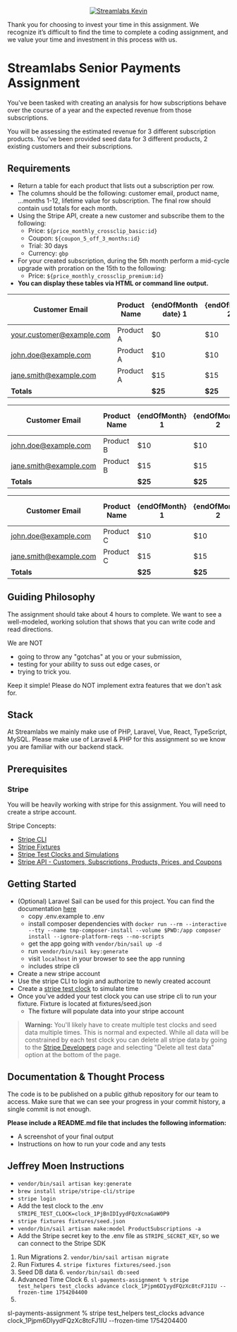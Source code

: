 <p align="center"><a href="https://laravel.com" target="_blank"><img src="https://cdn.streamlabs.com/static/imgs/identity/streamlabs-logo-thumb.png" alt="Streamlabs Kevin"></a></p>


Thank you for choosing to invest your time in this assignment.  We recognize it’s difficult to find the time to complete a coding assignment, and we value your time and investment in this process with us.
# Streamlabs Senior Payments Assignment

You've been tasked with creating an analysis for how subscriptions behave over the course of a year and the expected revenue from those subscriptions.

You will be assessing the estimated revenue for 3 different subscription products. You've been provided seed data for 3 different products, 2 existing customers and their subscriptions.

## Requirements
- Return a table for each product that lists out a subscription per row.
- The columns should be the following: customer email, product name, ...months 1-12, lifetime value for subscription. The final row should contain usd totals for each month.
- Using the Stripe API, create a new customer and subscribe them to the following:
  - Price: `${price_monthly_crossclip_basic:id}`
  - Coupon: `${coupon_5_off_3_months:id}`
  - Trial: 30 days
  - Currency: `gbp`
- For your created subscription, during the 5th month perform a mid-cycle upgrade with proration on the 15th to the following:
  - Price: `${price_monthly_crossclip_premium:id}`
- **You can display these tables via HTML or command line output.**

| Customer Email            | Product Name | {endOfMonth date} 1 | {endOfMonth} 2 | {endOfMonth} 3 | {endOfMonth} 4 | {endOfMonth} 5 | {endOfMonth} 6 | {endOfMonth} 7 | {endOfMonth} 8 | {endOfMonth} 9 | {endOfMonth} 10 | {endOfMonth} 11 | {endOfMonth} 12 | Life Time Value |
|---------------------------|--------------|---------------------|----------------|----------------|----------------|----------------|----------------|----------------|----------------|----------------|-----------------|-----------------|-----------------|-----------------|
| your.customer@example.com | Product A    | $0                  | $10            | $10            | $10            | $10            | $10            | $10            | $10            | $0             | $0              | $0              | $0              | $80             |
| john.doe@example.com      | Product A    | $10                 | $10            | $10            | $10            | $10            | $10            | $10            | $10            | $0             | $0              | $0              | $0              | $80             |
| jane.smith@example.com    | Product A    | $15                 | $15            | $15            | $15            | $15            | $15            | $15            | $15            | $15            | $15             | $15             | $15             | $180            |
| **Totals**                |              | **$25**             | **$25**        | **$25**        | **$25**        | **$25**        | **$25**        | **$25**        | **$25**        | **$15**        | **$15**         | **$15**         | **$15**         | **$260**        |


| Customer Email       | Product Name | {endOfMonth} 1 | {endOfMonth} 2 | {endOfMonth} 3 | {endOfMonth} 4 | {endOfMonth} 5 | {endOfMonth} 6 | {endOfMonth} 7 | {endOfMonth} 8 | {endOfMonth} 9 | {endOfMonth} 10 | {endOfMonth} 11 | {endOfMonth} 12 | Life Time Value |
|----------------------|--------------|----------------|----------------|----------------|----------------|----------------|----------------|----------------|----------------|----------------|-----------------|-----------------|-----------------|-----------------|
| john.doe@example.com | Product B    | $10            | $10            | $10            | $10            | $10            | $10            | $10            | $10            | $0             | $0              | $0              | $0              | $80             |
| jane.smith@example.com | Product B    | $15            | $15            | $15            | $15            | $15            | $15            | $15            | $15            | $15            | $15             | $15             | $15             | $180            |
| **Totals**           |              | **$25**        | **$25**        | **$25**        | **$25**        | **$25**        | **$25**        | **$25**        | **$25**        | **$15**        | **$15**         | **$15**         | **$15**         | **$260**        |


| Customer Email       | Product Name | {endOfMonth} 1 | {endOfMonth} 2 | {endOfMonth} 3 | {endOfMonth} 4 | {endOfMonth} 5 | {endOfMonth} 6 | {endOfMonth} 7 | {endOfMonth} 8 | {endOfMonth} 9 | {endOfMonth} 10 | {endOfMonth} 11 | {endOfMonth} 12 | Life Time Value |
|----------------------|--------------|----------------|----------------|----------------|----------------|----------------|----------------|----------------|----------------|----------------|-----------------|-----------------|-----------------|-----------------|
| john.doe@example.com | Product C    | $10            | $10            | $10            | $10            | $10            | $10            | $10            | $10            | $0             | $0              | $0              | $0              | $80             |
| jane.smith@example.com | Product C    | $15            | $15            | $15            | $15            | $15            | $15            | $15            | $15            | $15            | $15             | $15             | $15             | $180            |
| **Totals**           |              | **$25**        | **$25**        | **$25**        | **$25**        | **$25**        | **$25**        | **$25**        | **$25**        | **$15**        | **$15**         | **$15**         | **$15**         | **$260**        |


## Guiding Philosophy

The assignment should take about 4 hours to complete. We want to see a well-modeled, working solution that shows that you can write code and read directions.

We are NOT

- going to throw any "gotchas" at you or your submission,
- testing for your ability to suss out edge cases, or
- trying to trick you.

Keep it simple! Please do NOT implement extra features that we don't ask for.

## Stack
At Streamlabs we mainly make use of PHP, Laravel, Vue, React, TypeScript, MySQL. Please make use of Laravel & PHP for this assignment so we know you are familiar with our backend stack.

## Prerequisites

### Stripe
You will be heavily working with stripe for this assignment. You will need to create a stripe account.

Stripe Concepts:
- [Stripe CLI](https://docs.stripe.com/cli)
- [Stripe Fixtures](https://docs.stripe.com/cli/fixtures)
- [Stripe Test Clocks and Simulations](https://docs.stripe.com/billing/testing/test-clocks/api-advanced-usage)
- [Stripe API - Customers, Subscriptions, Products, Prices, and Coupons](https://docs.stripe.com/api?lang=php)

## Getting Started
- (Optional) Laravel Sail can be used for this project. You can find the documentation [here](https://laravel.com/docs/11.x/sail)
  - copy .env.example to .env
  - install composer dependencies with `docker run --rm --interactive --tty --name tmp-composer-install --volume $PWD:/app composer install --ignore-platform-reqs --no-scripts`
  - get the app going with `vendor/bin/sail up -d`
  - run `vendor/bin/sail key:generate`
  - visit `localhost` in your browser to see the app running
  - includes stripe cli 
- Create a new stripe account
- Use the stripe CLI to login and authorize to newly created account
- Create a [stripe test clock](https://dashboard.stripe.com/test/billing/subscriptions/test-clocks) to simulate time
- Once you've added your test clock you can use stripe cli to run your fixture. Fixture is located at fixtures/seed.json
  - The fixture will populate data into your stripe account

> **Warning:** You'll likely have to create multiple test clocks and seed data multiple times. This is normal and expected. While all data will be constrained by each test clock you can delete all stripe data by going to the [Stripe Developers](https://dashboard.stripe.com/test/developers) page and selecting "Delete all test data" option at the bottom of the page.

## Documentation & Thought Process
The code is to be published on a public github repository for our team to access. Make sure that we can see your progress in your commit history, a single commit is not enough.

**Please include a README.md file that includes the following information:**

- A screenshot of your final output
- Instructions on how to run your code and any tests

## Jeffrey Moen Instructions
- `vendor/bin/sail artisan key:generate`
- `brew install stripe/stripe-cli/stripe`
- `stripe login`
- Add the test clock to the .env `STRIPE_TEST_CLOCK=clock_1PjBnIDIyydFQzXcnaGaW0P9`
- `stripe fixtures fixtures/seed.json`
- `vendor/bin/sail artisan make:model ProductSubscriptions -a`
- Add the Stripe secret key to the .env file as `STRIPE_SECRET_KEY`, so we can connect to the Stripe SDK

1. Run Migrations
   2. `vendor/bin/sail artisan migrate`
3. Run Fixtures
   4. `stripe fixtures fixtures/seed.json`
5. Seed DB data
   6. `vendor/bin/sail db:seed`
5. Advanced Time Clock
   6. `sl-payments-assignment % stripe test_helpers test_clocks advance clock_1Pjpm6DIyydFQzXc8tcFJ1IU --frozen-time 1754204400`
7. 

sl-payments-assignment % stripe test_helpers test_clocks advance clock_1Pjpm6DIyydFQzXc8tcFJ1IU --frozen-time 1754204400